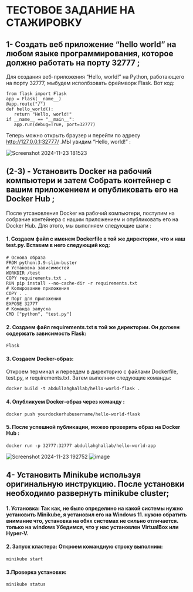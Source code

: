 # ТЕСТОВОЕ ЗАДАНИЕ НА СТАЖИРОВКУ
##  1- Создать веб приложение “hello world” на любом языке программирования, которое должно работать на порту 32777 ;
  Для создания веб-приложения “Hello, world!” на Python, работающего на порту 32777, мыбудем исполбзовать фреймворк Flask. Вот код:
 ```
from flask import Flask
app = Flask(__name__)
@app.route("/")
def hello_world():
    return "Hello, world!"
if __name__ == "__main__":
    app.run(debug=True, port=32777)
```
 Теперь можно открыть браузер и перейти по адресу http://127.0.0.1:32777/ .МЫ увидим  “Hello, world!” :
 
 ![Screenshot 2024-11-23 181523](https://github.com/user-attachments/assets/eca09b12-1701-4d05-b136-f91146c24163)

## (2-3) -  Установить Docker на рабочий компьютери и затем Собрать контейнер с вашим приложением и опубликовать его на Docker Hub ;
После утсановления Docker на рабочий компьютери, поступим на собрание контейнера с нашим приложением и опубликовать его на Docker Hub. Для этого, мы выполняем следующие шаги :
####  1. Создаем файл с  именем Dockerfile в той же директории, что и наш test.py. Вставим в него следующий код:
 ```
# Основа образа
FROM python:3.9-slim-buster
# Установка зависимостей
WORKDIR /test
COPY requirements.txt .
RUN pip install --no-cache-dir -r requirements.txt
# Копирование приложения
COPY . .
# Порт для приложения
EXPOSE 32777
# Команда запуска
CMD ["python", "test.py"]
```
#### 2. Создаем файл requirements.txt в той же директории. Он должен содержать зависимость Flask:
```
Flask
```
#### 3. Создаем Docker-образ:

Откроем терминал и переедем  в директорию с файлами Dockerfile, test.py, и requirements.txt. Затем выполним следующие команды:
```
docker build -t abdullahghallab/hello-world-flask .
```
#### 4. Опубликуем Docker-образ через команду :
```
docker push yourdockerhubusername/hello-world-flask
```
#### 5. После успешной публикации, можео проверять образ на Docker Hub :
```
docker run -p 32777:32777 abdullahghallab/hello-world-app
```
![Screenshot 2024-11-23 192752](https://github.com/user-attachments/assets/b75f5980-ec52-4ca7-b2aa-e45cce089900)
![image](https://github.com/user-attachments/assets/c558d435-641d-407d-81d2-c9b56b891dc9)


## 4- Установить Minikube используя оригинальную инструкцию. После установки необходимо развернуть minikube cluster;
#### 1. Установка: Так как, не было определино на какой системы нужно установить Minikube, я установил его на Windows 11. нужно обратить внимание что, установка на обях системах не сильно отличается. только на windows Убедимся, что у нас установлен VirtualBox или Hyper-V. 
#### 2. Запуск кластера: Откроем командную строку  выполним:
```
minikube start
```
#### 3.Проверка установки:
```
minikube status
```

